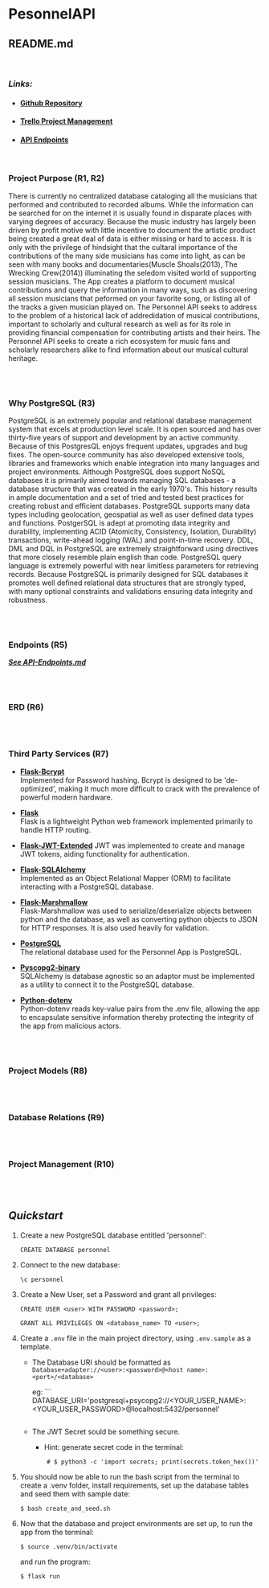 
# **PesonnelAPI**
## README.md
</br>

### ***Links:***

- #### [Github Repository](https://github.com/bccbass/PersonnelAPI)
- #### [Trello Project Management](https://trello.com/b/VWm2omOk/personnel-api)
- #### [API Endpoints](./API-Endpoints.md)

</br>

### **Project Purpose (R1, R2)**

There is currently no centralized database cataloging all the musicians that performed and contributed to recorded albums. While the information can be searched for on the internet it is usually found in disparate places with varying degrees of accuracy. Because the music industry has largely been driven by profit motive with little incentive to document the artistic product being created a great deal of data is either missing or hard to access. It is only with the privilege of hindsight that the cultaral importance of the contributions of the many side musicians has come into light, as can be seen with many books and documentaries(Muscle Shoals(2013), The Wrecking Crew(2014)) illuminating the seledom visited world of supporting session musicians. The App creates a platform to document musical contributions and query the information in many ways, such as discovering all session musicians that peformed on your favorite song, or listing all of the tracks a given musician played on. The Personnel API seeks to address to the problem of a historical lack of addredidation of musical contributions, important to scholarly and cultural research as well as for its role in providing financial compensation for contributing artists and their heirs. The Personnel API seeks to create a rich ecosystem for music fans and scholarly researchers alike to find information about our musical cultural heritage.


</br>  
</br>  

### Why PostgreSQL (R3)
PostgreSQL is an extremely popular and relational database management system that excels at production level scale. It is open sourced and has over thirty-five years of support and development by an active community. Because of this PostgresQL enjoys frequent updates, upgrades and bug fixes. The open-source community has also developed extensive tools, libraries and frameworks which enable integration into many languages and project environments. Although PostgreSQL does support NoSQL databases it is primarily aimed towards managing SQL databases - a database structure that was created in the early 1970's. This history results in ample documentation and a set of tried and tested best practices for creating robust and efficient databases. PostgreSQL supports many data types including geolocation, geospatial as well as user defined data types and functions. PostgerSQL is adept at promoting data integrity and durability, implementing ACID (Atomicity, Consistency, Isolation, Durability) transactions, write-ahead logging (WAL) and point-in-time recovery. DDL, DML and DQL in PostgreSQL are extremely straightforward using directives that more closely resemble plain english than code. PostgreSQL query language is extremely powerful with near limitless parameters for retrieving records. Because PostgreSQL is primarily designed for SQL databases it promotes well defined relational data structures that are strongly typed, with many optional constraints and validations ensuring data integrity and robustness.



</br>  
</br>  

### **Endpoints (R5)**  

***[See API-Endpoints.md](./API-Endpoints.md)***



</br>  
</br>  

### **ERD (R6)**


</br>  
</br>  

### **Third Party Services (R7)**

     
- [**Flask-Bcrypt**](https://flask-bcrypt.readthedocs.io/en/1.0.1/ )  
    Implemented for Password hashing. Bcrypt is designed to be 'de-optimized', making it much more difficult to crack with the prevalence of powerful modern hardware. 



- [**Flask**](https://flask.palletsprojects.com/en/2.3.x/)  
    Flask is a lightweight Python web framework implemented primarily to handle HTTP routing.  

      


- [**Flask-JWT-Extended**](https://flask-jwt-extended.readthedocs.io/en/stable/) 
    JWT was implemented to create and manage JWT tokens, aiding functionality for authentication.


- [**Flask-SQLAlchemy**](https://flask-sqlalchemy.palletsprojects.com/en/3.0.x/)  
    Implemented as an Object Relational Mapper (ORM) to facilitate interacting with a PostgreSQL database. 
    

- [**Flask-Marshmallow**](https://flask-marshmallow.readthedocs.io/en/latest/)  
    Flask-Marshmallow was used to serialize/deserialize objects between python and the database, as well as converting python objects to JSON for HTTP responses. It is also used heavily for validation.
    

- [**PostgreSQL**](https://www.postgresql.org)  
    The relational database used for the Personnel App is PostgreSQL.  
    

- [**Pyscopg2-binary**](https://pypi.org/project/psycopg2/)   
    SQLAlchemy is database agnostic so an adaptor must be implemented as a utility to connect it to the PostgreSQL database.  
    

- [**Python-dotenv**](https://pypi.org/project/python-dotenv/)   
    Python-dotenv reads key-value pairs from the .env file, allowing the app to encapsulate sensitive information thereby protecting the integrity of the app from malicious actors.  
    

</br>
</br>

### **Project Models (R8)**

</br>
</br>




### **Database Relations (R9)**

</br>
</br>

### **Project Management (R10)**

</br>
</br>


## ***Quickstart***  

1. Create a new PostgreSQL database entitled 'personnel':
    ```psql
    CREATE DATABASE personnel
    ```
2. Connect to the new database:
    ```psql
    \c personnel
    ```
3. Create a New User, set a Password and grant all privileges:
    ```psql
    CREATE USER <user> WITH PASSWORD <password>;

    GRANT ALL PRIVILEGES ON <database_name> TO <user>;
    ```
4. Create a ```.env``` file in the main project directory, using ```.env.sample```  as a template. 
    - The Database URI should be formatted as ```Database+adapter://<user>:<password>@<host name>:<port>/<database>```
        
        eg: ```
        DATABASE_URI='postgresql+psycopg2://<YOUR_USER_NAME>:<YOUR_USER_PASSWORD>@localhost:5432/personnel'
        ```
    - The JWT Secret sould be something secure. 
        - Hint:
        generate secret code in the terminal:
        ```
            # $ python3 -c 'import secrets; print(secrets.token_hex())'
        ```
5. You should now be able to run the bash script from the terminal to create a .venv folder, install requirements, set up the database tables and seed them with sample date: 
    ```
    $ bash create_and_seed.sh
    ```

6. Now that the database and project environments are set up, to run the app from the terminal:
    ```
    $ source .venv/bin/activate
    ```
    and run the program:
    ```
    $ flask run
    ```
    